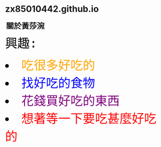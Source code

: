 # zx85010442.github.io


<style>

  html {
            height: 100%;
        }

        body {
            background-image: url(http://s7d2.scene7.com/is/image/PetSmart/PB0101_HERO-SmallPet-Food-20160818?$sclp-banner-main_small$);
            background-repeat: no-repeat;
            background-attachment: fixed;
            background-position: center;
            background-size: cover;
        }
  
  
</style>
<head>

</head>
<body background="http://s7d2.scene7.com/is/image/PetSmart/PB0101_HERO-SmallPet-Food-20160818?$sclp-banner-main_small$" percentage="30" >



<marquee style="font-size:25px"   direction="right" height="30" scrollamount="5" behavior="alternate" >
<b  ><font face="fantasy">關於黃莎涴</b></marquee>



<font  size="10" color="black"  type=disc > <font face="monospace"> 興趣:



<li ><font size="10" color="orange">吃很多好吃的
<li ><font color="blue">找好吃的食物
<li ><font color="purple">花錢買好吃的東西
<li ><font color="red">想著等一下要吃甚麼好吃的

</body>

